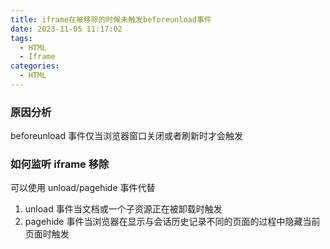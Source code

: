 ```yaml
---
title: iframe在被移除的时候未触发beforeunload事件
date: 2023-11-05 11:17:02
tags:
  - HTML
  - Iframe
categories:
  - HTML
---
```


### 原因分析

beforeunload 事件仅当浏览器窗口关闭或者刷新时才会触发

### 如何监听 iframe 移除

可以使用 unload/pagehide 事件代替

1. unload 事件当文档或一个子资源正在被卸载时触发
2. pagehide 事件当浏览器在显示与会话历史记录不同的页面的过程中隐藏当前页面时触发
